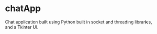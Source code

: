 # chatApp
Chat application built using Python built in socket and threading libraries, and a Tkinter UI. 
